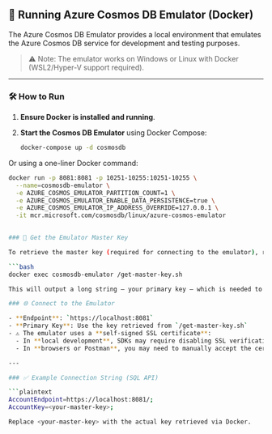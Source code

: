 ## 🚀 Running Azure Cosmos DB Emulator (Docker)

The Azure Cosmos DB Emulator provides a local environment that emulates the Azure Cosmos DB service for development and testing purposes.

> ⚠️ Note: The emulator works on Windows or Linux with Docker (WSL2/Hyper-V support required).

---

### 🛠️ How to Run

1. **Ensure Docker is installed and running**.

2. **Start the Cosmos DB Emulator** using Docker Compose:

   ```bash
   docker-compose up -d cosmosdb

Or using a one-liner Docker command:

```bash
docker run -p 8081:8081 -p 10251-10255:10251-10255 \
  --name=cosmosdb-emulator \
  -e AZURE_COSMOS_EMULATOR_PARTITION_COUNT=1 \
  -e AZURE_COSMOS_EMULATOR_ENABLE_DATA_PERSISTENCE=true \
  -e AZURE_COSMOS_EMULATOR_IP_ADDRESS_OVERRIDE=127.0.0.1 \
  -it mcr.microsoft.com/cosmosdb/linux/azure-cosmos-emulator

  
### 🔑 Get the Emulator Master Key

To retrieve the master key (required for connecting to the emulator), run the following command:

```bash
docker exec cosmosdb-emulator /get-master-key.sh

This will output a long string — your primary key — which is needed to authenticate with the emulator.

### 🌐 Connect to the Emulator

- **Endpoint**: `https://localhost:8081`
- **Primary Key**: Use the key retrieved from `/get-master-key.sh`
- ⚠️ The emulator uses a **self-signed SSL certificate**:
  - In **local development**, SDKs may require disabling SSL verification or trusting the certificate.
  - In **browsers or Postman**, you may need to manually accept the certificate exception.

---

### ✅ Example Connection String (SQL API)

```plaintext
AccountEndpoint=https://localhost:8081/;
AccountKey=<your-master-key>;

Replace <your-master-key> with the actual key retrieved via Docker.